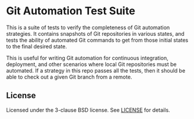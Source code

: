 # Git Automation Test Suite

This is a suite of tests to verify the completeness of Git automation strategies. It contains snapshots of Git repositories in various states, and tests the ability of automated Git commands to get from those initial states to the final desired state.

This is useful for writing Git automation for continuous integration, deployment, and other scenarios where local Git repositories must be automated. If a strategy in this repo passes all the tests, then it should be able to check out a given Git branch from a remote.

## License

Licensed under the 3-clause BSD license. See [LICENSE](LICENSE) for details.
